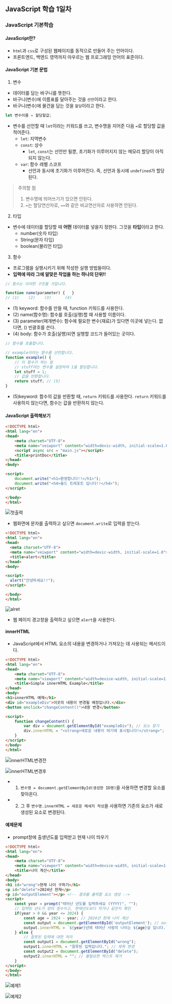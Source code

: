 ## JavaScript 학습 1일차

### JavaScript 기본학습

#### JavaScript란?
- `html`과 `css`로 구성된 웹페이지를 동적으로 만들어 주는 언어이다.
- 프론트엔드, 백엔드 영역까지 아우르는 웹 프로그래밍 언어의 표준이다.

#### JavaScript 기본 문법
1. 변수
- 데이터를 담는 바구니를 뜻한다.
- 바구니(변수)에 이름표를 달아주는 것을 `선언`이라고 한다.
- 바구니(변수)에 물건을 담는 것을 `할당`이라고 한다.

```javascript
let 변수이름 = 할당할값;
```

- 변수를 선언할 때 `let`이라는 키워드를 쓰고, 변수명을 지어준 다음 `=`로 할당할 값을 적어준다.
  - `let`: 지역변수
  - `const`: 상수
    - `let`, `const`는 선언만 될뿐, 초기화가 이루어지지 않는 메모리 할당이 아직 되지 않는다.
  - `var`: 함수 레벨 스코프
    - 선언과 동시에 초기화가 이루어진다. 즉, 선언과 동시에 `undefined`가 할당된다.



> 주의할 점
> 1. 변수명에 띄어쓰기가 있으면 안된다.
> 2. `=`는 할당연산자로, `==`와 같은 비교연산자로 사용하면 안된다.


2. 타입
- 변수에 데이터를 할당할 때 **어떤** 데이터를 넣을지 정한다. 그것을 **타입**이라고 한다.
    - number(숫자 타입)
    - String(문자 타입)
    - boolean(불리언 타입)

3. 함수
- 프로그램을 실행시키기 위해 작성한 실행 방법들이다.
- **입력에 따라 그에 알맞은 작업을 하는 하나의 단위!!**


```javascript
// 함수는 이러한 구조를 가집니다.

function name(parameter) {   }
// (1)    (2)    (3)      (4)
```
- (1) keyword: 함수를 만들 때, function 키워드를 사용한다.
- (2) name(함수명): 함수를 호출(실행)할 때 사용할 이름이다.
- (3) parameter(매개변수): 함수에 필요한 변수(재료)가 있다면 이곳에 넣는다. 없다면, () 빈괄호를 쓴다.
- (4) body: 함수가 호출(실행)되면 실행할 코드가 들어있는 곳이다.

```javascript
// 함수를 호출합니다.

// example이라는 함수를 선언합니다.
function example() {
    // 이 함수가 하는 일
    // stuff라는 변수를 설정하여 1을 할당합니다.
    let stuff = 1;
    // 값을 반환합니다.
    return stuff; // (5)
}
```
- (5)keyword: 함수의 값을 반환할 때, `return` 키워드를 사용한다. `return` 키워드를 사용하지 않는다면, 함수는 값을 반환하지 않는다.


#### JavaScript 출력해보기

```html
<!DOCTYPE html>
<html lang="en">
<head>
    <meta charset="UTF-8">
    <meta name="veiwport" content="width=devic-width, initial-scale=1.0">
    <script async src = "main.js"></script>
    <title>printDoc</title>
</head>
<body>

<script>
    document.write("<h1>환영합니다!!</h1>");
    document.write("<h4>올드 트레포트 입니다!!</h4>");
</script>

</body>
</html>
```
![첫출력](https://github.com/king-dong-gun/PKUN_JSP/assets/160683545/3a25ef0b-56ad-4271-bb98-f74012197432)


- 웹화면에 문자를 출력하고 싶으면 `document.write`로 입력을 받는다.

```html
<!DOCTYPE html>
<html lang="en">
<head>
  <meta charset="UTF-8">
  <meta name="veiwport" content="width=devic-width, initial-scale=1.0">
  <title>alert</title>
</head>
<body>

<script>
  alert("안녕하세요!!");
</script>

</body>
</html>
```

![alret](https://github.com/king-dong-gun/PKUN_JSP/assets/160683545/d736c8cc-0574-49d5-8ce2-64d0c47b43c6)


- 웹 페이지 경고창을 출력하고 싶으면 `alert`을 사용한다.

#### innerHTML
- JavaScript에서 HTML 요소의 내용을 변경하거나 가져오는 데 사용되는 메서드이다.

```html
<!DOCTYPE html>
<html lang="en">
<head>
    <meta charset="UTF-8">
    <meta name="viewport" content="width=device-width, initial-scale=1.0">
    <title>Simple innerHTML Example</title>
</head>
<body>
<h1>innerHTML 예제</h1>
<div id="exampleDiv">이곳의 내용이 변경될 예정입니다.</div>
<button onclick="changeContent()">내용 변경</button>

<script>
    function changeContent() {
        var div = document.getElementById("exampleDiv"); // 요소 찾기
        div.innerHTML = "<strong>새로운 내용이 여기에 표시됩니다!</strong>"; // innerHTML을 사용해 내용 변경
    }
</script>
</body>
</html>

```

![innerHTML변경전](https://github.com/king-dong-gun/PKUN_JSP/assets/160683545/df02624f-a109-498f-8f3d-215f755f0fe6)


![innerHTML변경후](https://github.com/king-dong-gun/PKUN_JSP/assets/160683545/921c645e-1fe9-4460-a1cf-34bdb9cd28e1)


- 1. `변수명 = document.getElementById(생성한 ID명)`을 사용하면 변경할 요소를 찾아온다.
- 2. 그 후 `변수명.innerHTML = 새로운 메세지 작성`을 사용하면 기존의 요소가 새로 생성된 요소로 변경된다.

#### 예제문제

- prompt창에 출생년도를 입력받고 현재 나이 띄우기
```html
<!DOCTYPE html>
<html lang="en">
<head>
    <meta charset="UTF-8">
    <meta name="viewport" content="width=device-width, initial-scale=1.0">
    <title>나이 계산</title>
</head>
<body>
<h1 id="wrong">현재 나이 구하기</h1>
<p id="delete">2024년 현재</p>
<p id="outputElement"></p> <!-- 결과를 출력할 요소 생성 -->
<script>
    const year = prompt("태어난 년도를 입력하세요 (YYYY)", "");
    // 입력된 년도가 양의 정수이고, 현재년도보다 작거나 같은지 확인
    if(year > 0 && year <= 2024) {
        const age = 2024 - year; // 2024년 현재 나이 계산
        const output = document.getElementById('outputElement'); // outputElement 요소 참조
        output.innerHTML = `${year}년에 태어난 사람의 나이는 ${age}살 입니다.`; // outputElement 요소의 내용을 업데이트
    } else {
        // 잘못된 입력에 대한 처리
        const output1 = document.getElementById("wrong");
        output1.innerHTML = "잘못된 입력입니다."; // 제목 변경
        const output2 = document.getElementById("delete");
        output2.innerHTML = ""; // 불필요한 텍스트 제거
    }
</script>
</body>
</html>

```

![예제1](https://github.com/king-dong-gun/PKUN_JSP/assets/160683545/fc7c2ffc-05bf-4d3e-8a2b-f8ceadff77c8)


![예제2](https://github.com/king-dong-gun/PKUN_JSP/assets/160683545/84a0a18a-067e-41b1-9901-78e477bf9f23)
